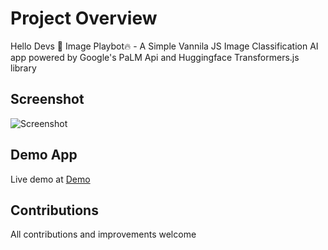 # Project Overview
Hello Devs 👋
Image Playbot🔥 - A Simple Vannila JS Image Classification AI app powered by Google's PaLM Api and Huggingface Transformers.js library

## Screenshot
![Screenshot](https://cdn-langchain.netlify.app/imageplaybot.png)

## Demo App
Live demo at [Demo](https://imageplaybot.netlify.app/)

## Contributions
All contributions and improvements welcome

